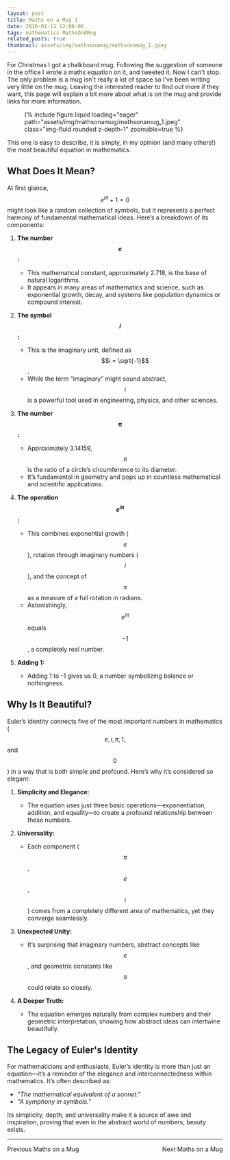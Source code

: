 ```yaml
---
layout: post
title: Maths on a Mug 1
date: 2016-01-11 12:00:00
tags: mathematics MathsOnAMug
related_posts: true
thumbnail: assets/img/mathsonamug/mathsonamug_1.jpeg
---
```


For Christmas I got a chalkboard mug. Following the suggestion of someone in the office I wrote a maths equation on it, and tweeted it. Now I can't stop. The only problem is a mug isn't really a lot of space so I’ve been writing very little on the mug. Leaving the interested reader to find out more if they want, this page will explain a bit more about what is on the mug and provide links for more information.

<div class="row mt-3">
    <div class="col-sm mt-3 mt-md-0">
        <figure>
            {% include figure.liquid loading="eager" path="assets/img/mathsonamug/mathsonamug_1.jpeg" class="img-fluid rounded z-depth-1" zoomable=true %}
        </figure>
    </div>
</div>

This one is easy to describe, it is simply, in my opinion (and many others!) the most beautiful equation in mathematics.

## What Does It Mean?

At first glance, $$e^{i\pi} + 1 = 0$$ might look like a random collection of symbols, but it represents a perfect harmony of fundamental mathematical ideas. Here’s a breakdown of its components:

1. **The number $$e$$:**

   - This mathematical constant, approximately 2.718, is the base of natural logarithms.
   - It appears in many areas of mathematics and science, such as exponential growth, decay, and systems like population dynamics or compound interest.

2. **The symbol $$i$$:**

   - This is the imaginary unit, defined as $$i = \sqrt{-1}$$.
   - While the term “imaginary” might sound abstract, $$i$$ is a powerful tool used in engineering, physics, and other sciences.

3. **The number $$\pi$$:**

   - Approximately 3.14159, $$\pi$$ is the ratio of a circle’s circumference to its diameter.
   - It’s fundamental in geometry and pops up in countless mathematical and scientific applications.

4. **The operation $$e^{i\pi}$$:**

   - This combines exponential growth ($$e$$), rotation through imaginary numbers ($$i$$), and the concept of $$\pi$$ as a measure of a full rotation in radians.
   - Astonishingly, $$e^{i\pi}$$ equals $$-1$$, a completely real number.

5. **Adding 1:**
   - Adding 1 to -1 gives us 0, a number symbolizing balance or nothingness.

## Why Is It Beautiful?

Euler’s identity connects five of the most important numbers in mathematics ($$e, i, \pi, 1,$$ and $$0$$) in a way that is both simple and profound. Here’s why it’s considered so elegant:

1. **Simplicity and Elegance:**

   - The equation uses just three basic operations—exponentiation, addition, and equality—to create a profound relationship between these numbers.

2. **Universality:**

   - Each component ($$\pi$$, $$e$$, $$i$$) comes from a completely different area of mathematics, yet they converge seamlessly.

3. **Unexpected Unity:**

   - It’s surprising that imaginary numbers, abstract concepts like $$e$$, and geometric constants like $$\pi$$ could relate so closely.

4. **A Deeper Truth:**

   - The equation emerges naturally from complex numbers and their geometric interpretation, showing how abstract ideas can intertwine beautifully.

## The Legacy of Euler's Identity

For mathematicians and enthusiasts, Euler’s identity is more than just an equation—it’s a reminder of the elegance and interconnectedness within mathematics. It’s often described as:

- _"The mathematical equivalent of a sonnet."_
- _"A symphony in symbols."_

Its simplicity, depth, and universality make it a source of awe and inspiration, proving that even in the abstract world of numbers, beauty exists.

<hr>

<div style="display: flex; justify-content: space-between; align-items: center;">
    Previous Maths on a Mug
    <a href="https://seanelvidge.github.io/article/2016/Maths_on_a_Mug_2/" style="text-decoration: none;">Next Maths on a Mug</a>
</div>
